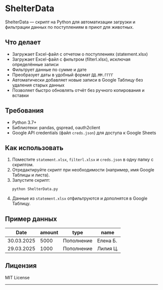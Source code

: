 # ShelterData

ShelterData — скрипт на Python для автоматизации загрузки и фильтрации данных по поступлениям в приют для животных.

## Что делает

- Загружает Excel-файл с отчетом о поступлениях (statement.xlsx)
- Загружает Excel-файл с фильтром (filterl.xlsx), исключая определённые записи
- Фильтрует данные по сумме и дате
- Преобразует даты в удобный формат `ДД.ММ.ГГГГ`
- Автоматически добавляет новые записи в Google Таблицу без удаления старых данных
- Позволяет быстро обновлять отчёт без ручного копирования и вставки

## Требования

- Python 3.7+
- Библиотеки: pandas, gspread, oauth2client
- Google API credentials (файл `creds.json`) для доступа к Google Sheets

## Как использовать

1. Поместите `statement.xlsx`, `filterl.xlsx` и `creds.json` в одну папку с скриптом.
2. Отредактируйте скрипт при необходимости (например, имя Google Таблицы и листа).
3. Запустите скрипт:
    ```bash
    python ShelterData.py
    ```
4. Данные из `statement.xlsx` отфильтруются и дополнятся в Google Таблицу.

## Пример данных

| Date       | amount | type        | name         |
|------------|--------|-------------|--------------|
| 30.03.2025 | 5000   | Пополнение  | Елена Б.     |
| 29.03.2025 | 1000   | Пополнение  | Лилия Ц.     |

## Лицензия

MIT License

---
